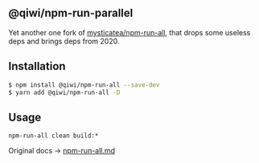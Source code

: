 ## @qiwi/npm-run-parallel
Yet another one fork of [mysticatea/npm-run-all](https://github.com/mysticatea/npm-run-all), that drops some useless deps and brings deps from 2020.

## Installation
```bash
$ npm install @qiwi/npm-run-all --save-dev
$ yarn add @qiwi/npm-run-all -D 
```

## Usage
```shell script
npm-run-all clean build:*
```

Original docs → [npm-run-all.md](https://github.com/mysticatea/npm-run-all/blob/master/docs/npm-run-all.md)
